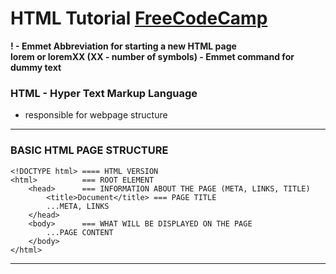 # HTML Tutorial [FreeCodeCamp](http://freecodecamp.com)

**! - Emmet Abbreviation for starting a new HTML page** <br>
**lorem or loremXX (XX - number of symbols) - Emmet command for dummy text**

### HTML - Hyper Text Markup Language
- responsible for webpage structure

--------------------------------------------------------
### BASIC HTML PAGE STRUCTURE
```
<!DOCTYPE html> ==== HTML VERSION
<html>          === ROOT ELEMENT
    <head>      === INFORMATION ABOUT THE PAGE (META, LINKS, TITLE)
        <title>Document</title> === PAGE TITLE
        ...META, LINKS
    </head>
    <body>      === WHAT WILL BE DISPLAYED ON THE PAGE 
        ...PAGE CONTENT
    </body>
</html>
```
--------------------------------------------------------



